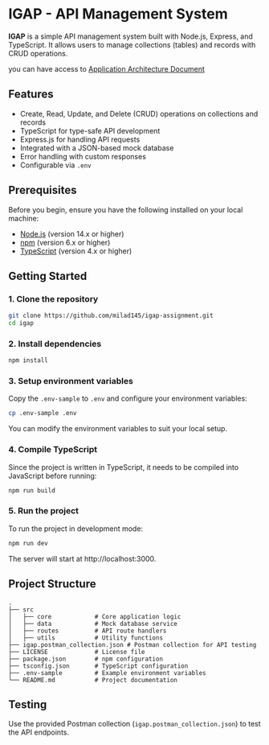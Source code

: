 # IGAP - API Management System

**IGAP** is a simple API management system built with Node.js, Express, and TypeScript. It allows users to manage collections (tables) and records with CRUD operations.

you can have access to [Application Architecture Document](./architecture.md) 

## Features

- Create, Read, Update, and Delete (CRUD) operations on collections and records
- TypeScript for type-safe API development
- Express.js for handling API requests
- Integrated with a JSON-based mock database
- Error handling with custom responses
- Configurable via `.env`

## Prerequisites

Before you begin, ensure you have the following installed on your local machine:

- [Node.js](https://nodejs.org/) (version 14.x or higher)
- [npm](https://www.npmjs.com/) (version 6.x or higher)
- [TypeScript](https://www.typescriptlang.org/) (version 4.x or higher)


## Getting Started

### 1. Clone the repository

```bash
git clone https://github.com/milad145/igap-assignment.git
cd igap
```
### 2. Install dependencies
```bash
npm install
```

### 3. Setup environment variables
Copy the `.env-sample` to `.env` and configure your environment variables:
```bash
cp .env-sample .env
```
You can modify the environment variables to suit your local setup.

### 4. Compile TypeScript
Since the project is written in TypeScript, it needs to be compiled into JavaScript before running:
```bash
npm run build
```

### 5. Run the project
To run the project in development mode:
```bash
npm run dev
```

The server will start at http://localhost:3000.

## Project Structure
```
.
├── src
│   ├── core            # Core application logic
│   ├── data            # Mock database service
│   ├── routes          # API route handlers
│   ├── utils           # Utility functions
├── igap.postman_collection.json # Postman collection for API testing
├── LICENSE             # License file
├── package.json        # npm configuration
├── tsconfig.json       # TypeScript configuration
├── .env-sample         # Example environment variables
└── README.md           # Project documentation
```

## Testing
Use the provided Postman collection (`igap.postman_collection.json`) to test the API endpoints.



